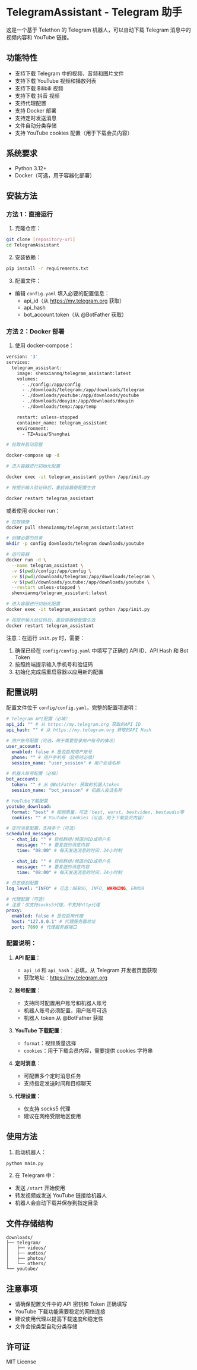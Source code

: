 # TelegramAssistant - Telegram 助手

这是一个基于 Telethon 的 Telegram 机器人，可以自动下载 Telegram 消息中的视频内容和 YouTube 链接。

## 功能特性

- 支持下载 Telegram 中的视频、音频和图片文件
- 支持下载 YouTube 视频和播放列表
- 支持下载 Bilibili 视频
- 支持下载 抖音 视频
- 支持代理配置
- 支持 Docker 部署
- 支持定时发送消息
- 文件自动分类存储
- 支持 YouTube cookies 配置（用于下载会员内容）

## 系统要求

- Python 3.12+
- Docker（可选，用于容器化部署）

## 安装方法

### 方法 1：直接运行

1. 克隆仓库：

```bash
git clone [repository-url]
cd TelegramAssistant
```

2. 安装依赖：

```bash
pip install -r requirements.txt
```

3. 配置文件：

- 编辑 `config.yaml` 填入必要的配置信息：
  - api_id（从 https://my.telegram.org 获取）
  - api_hash
  - bot_account.token（从 @BotFather 获取）

### 方法 2：Docker 部署

1. 使用 docker-compose：

```bash
version: '3'
services:
  telegram_assistant:
    image: shenxianmq/telegram_assistant:latest
    volumes:
      - ./config:/app/config
      - ./downloads/telegram:/app/downloads/telegram
      - ./downloads/youtube:/app/downloads/youtube
      - ./downloads/douyin:/app/downloads/douyin
      - ./downloads/temp:/app/temp

    restart: unless-stopped
    container_name: telegram_assistant
    environment:
      - TZ=Asia/Shanghai
```

```bash
# 拉取并启动容器

docker-compose up -d
```

```bash
# 进入容器进行初始化配置

docker exec -it telegram_assistant python /app/init.py
```

```bash
# 按提示输入验证码后，重启容器使配置生效

docker restart telegram_assistant
```

或者使用 docker run：

```bash
# 拉取镜像
docker pull shenxianmq/telegram_assistant:latest

# 创建必要的目录
mkdir -p config downloads/telegram downloads/youtube

# 运行容器
docker run -d \
  --name telegram_assistant \
  -v $(pwd)/config:/app/config \
  -v $(pwd)/downloads/telegram:/app/downloads/telegram \
  -v $(pwd)/downloads/youtube:/app/downloads/youtube \
  --restart unless-stopped \
  shenxianmq/telegram_assistant:latest

# 进入容器进行初始化配置
docker exec -it telegram_assistant python /app/init.py

# 按提示输入验证码后，重启容器使配置生效
docker restart telegram_assistant
```

注意：在运行 `init.py` 时，需要：

1. 确保已经在 `config/config.yaml` 中填写了正确的 API ID、API Hash 和 Bot Token
2. 按照终端提示输入手机号和验证码
3. 初始化完成后重启容器以应用新的配置

## 配置说明

配置文件位于 `config/config.yaml`，完整的配置项说明：

```yaml
# Telegram API配置（必填）
api_id: "" # 从 https://my.telegram.org 获取的API ID
api_hash: "" # 从 https://my.telegram.org 获取的API Hash

# 用户账号配置（可选，用于需要登录用户账号的情况）
user_account:
  enabled: false # 是否启用用户账号
  phone: "" # 用户手机号（启用时必填）
  session_name: "user_session" # 用户会话名称

# 机器人账号配置（必填）
bot_account:
  token: "" # 从 @BotFather 获取的机器人token
  session_name: "bot_session" # 机器人会话名称

# YouTube下载配置
youtube_download:
  format: "best" # 视频质量，可选：best, worst, bestvideo, bestaudio等
  cookies: "" # YouTube cookies（可选，用于下载会员内容）

# 定时消息配置，支持多个（可选）
scheduled_messages:
  - chat_id: "" # 目标群组/频道的ID或用户名
    message: "" # 要发送的消息内容
    time: "08:00" # 每天发送消息的时间，24小时制

  - chat_id: "" # 目标群组/频道的ID或用户名
    message: "" # 要发送的消息内容
    time: "08:00" # 每天发送消息的时间，24小时制

# 日志级别配置
log_level: "INFO" # 可选：DEBUG, INFO, WARNING, ERROR

# 代理配置（可选）
# 注意：仅支持socks5代理，不支持http代理
proxy:
  enabled: false # 是否启用代理
  host: "127.0.0.1" # 代理服务器地址
  port: 7890 # 代理服务器端口
```

### 配置说明：

1. **API 配置**：

   - `api_id` 和 `api_hash`：必填，从 Telegram 开发者页面获取
   - 获取地址：https://my.telegram.org

2. **账号配置**：

   - 支持同时配置用户账号和机器人账号
   - 机器人账号必须配置，用户账号可选
   - 机器人 token 从 @BotFather 获取

3. **YouTube 下载配置**：

   - `format`：视频质量选择
   - `cookies`：用于下载会员内容，需要提供 cookies 字符串

4. **定时消息**：

   - 可配置多个定时消息任务
   - 支持指定发送时间和目标聊天

5. **代理设置**：
   - 仅支持 socks5 代理
   - 建议在网络受限地区使用

## 使用方法

1. 启动机器人：

```bash
python main.py
```

2. 在 Telegram 中：

- 发送 `/start` 开始使用
- 转发视频或发送 YouTube 链接给机器人
- 机器人会自动下载并保存到指定目录

## 文件存储结构

```
downloads/
├── telegram/
│   ├── videos/
│   ├── audios/
│   ├── photos/
│   └── others/
└── youtube/
```

## 注意事项

- 请确保配置文件中的 API 密钥和 Token 正确填写
- YouTube 下载功能需要稳定的网络连接
- 建议使用代理以提高下载速度和稳定性
- 文件会按类型自动分类存储

## 许可证

MIT License
